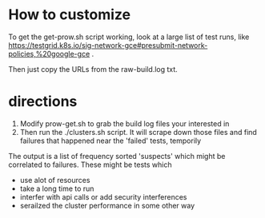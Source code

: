 #  How to customize

To get the get-prow.sh script working, look at a large list of test runs, like https://testgrid.k8s.io/sig-network-gce#presubmit-network-policies,%20google-gce .

Then just copy the URLs from the raw-build.log txt.

# directions


1) Modify prow-get.sh to grab the build log files your interested in
2) Then run the ./clusters.sh script.  It will scrape down those files and find failures that happened near the 'failed' tests, temporily

The output is a list of frequency sorted 'suspects' which might be correlated to failures.  These might be tests which

- use alot of resources
- take a long time to run
- interfer with api calls or add security interferences
- serailzed the cluster performance in some other way


